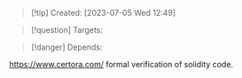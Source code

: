 
>[!tip] Created: [2023-07-05 Wed 12:49]

>[!question] Targets: 

>[!danger] Depends: 

https://www.certora.com/ formal verification of solidity code.